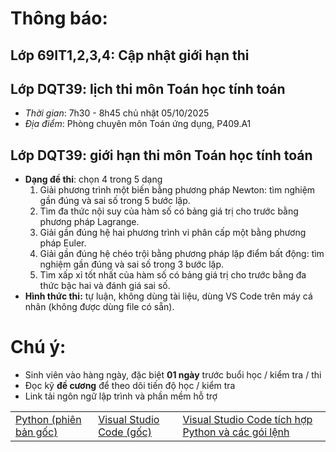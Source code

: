 # Thông báo:
## Lớp 69IT1,2,3,4: Cập nhật giới hạn thi
## Lớp DQT39: lịch thi môn Toán học tính toán
* _Thời gian_: 7h30 - 8h45 chủ nhật 05/10/2025
* _Địa điểm_: Phòng chuyên môn Toán ứng dụng, P409.A1

## Lớp DQT39: giới hạn thi môn Toán học tính toán
  * **Dạng đề thi**: chọn 4 trong 5 dạng
    1. Giải phương trình một biến bằng phương pháp Newton: tìm nghiệm gần đúng và sai số trong 5 bước lặp.
    2. Tìm đa thức nội suy của hàm số có bảng giá trị cho trước bằng phương pháp Lagrange.
    3. Giải gần đúng hệ hai phương trình vi phân cấp một bằng phương pháp Euler.
    4. Giải gần đúng hệ chéo trội bằng phương pháp lặp điểm bất động: tìm nghiệm gần đúng và sai số trong 3 bước lặp.
    5. Tìm xấp xỉ tốt nhất của hàm số có bảng giá trị cho trước bằng đa thức bậc hai và đánh giá sai số.
  * **Hình thức thi:** tự luận, không dùng tài liệu, dùng VS Code trên máy cá nhân (không được dùng file có sẵn).


# Chú ý:
   * Sinh viên vào hàng ngày, đặc biệt **01 ngày** trước buổi học / kiểm tra / thi
   * Đọc kỹ **đề cương** để theo dõi tiến độ học / kiểm tra
   * Link tải ngôn ngữ lập trình và phần mềm hỗ trợ
<table align="center">
  <tr>
    <td><a href="https://www.python.org/downloads/"> Python (phiên bản gốc) </a></td>
    <td><a href="https://code.visualstudio.com/download"> Visual Studio Code (gốc) </a></td>
    <td><a href="https://nuceedu-my.sharepoint.com/:u:/g/personal/thinhnd_huce_edu_vn/ETIFg3NXvhZPlD-C4-Hz3CIBm4CuT50SKpDfYasPYnPoFw"> Visual Studio Code tích hợp Python và các gói lệnh </a></td>
  </tr>
</table>



